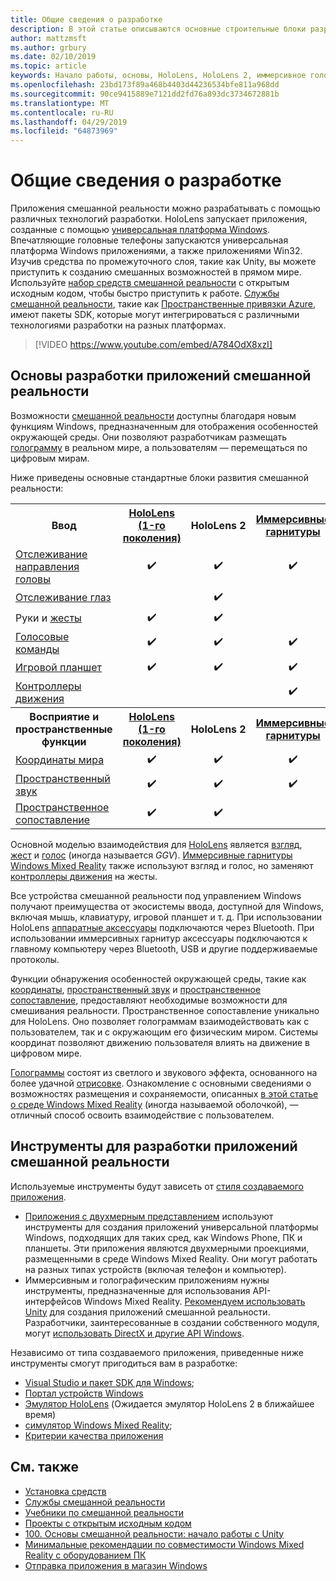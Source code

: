 ```yaml
---
title: Общие сведения о разработке
description: В этой статье описываются основные строительные блоки разработки приложения Windows Mixed Reality.
author: mattzmsft
ms.author: grbury
ms.date: 02/10/2019
ms.topic: article
keywords: Начало работы, основы, HoloLens, HoloLens 2, иммерсивное головной телефон, Unity, Visual Studio
ms.openlocfilehash: 23bd173f89a468b4403d44236534bfe811a968dd
ms.sourcegitcommit: 90ce9415889e7121dd2fd76a893dc3734672881b
ms.translationtype: MT
ms.contentlocale: ru-RU
ms.lasthandoff: 04/29/2019
ms.locfileid: "64873969"
---
```

# <a name="development-overview"></a>Общие сведения о разработке

Приложения смешанной реальности можно разрабатывать с помощью различных технологий разработки.  HoloLens запускает приложения, созданные с помощью [универсальная платформа Windows](https://dev.windows.com/getstarted).  Впечатляющие головные телефоны запускаются универсальная платформа Windows приложениями, а также приложениями Win32.
Изучив средства по промежуточного слоя, такие как Unity, вы можете приступить к созданию смешанных возможностей в прямом мире.  Используйте [набор средств смешанной реальности](install-the-tools.md) с открытым исходным кодом, чтобы быстро приступить к работе.
<a href="https://azure.microsoft.com/topic/mixed-reality" target="_blank">Службы смешанной реальности</a>, такие как <a href="https://docs.microsoft.com/azure/spatial-anchors" target="_blank">Пространственные привязки Azure</a>, имеют пакеты SDK, которые могут интегрироваться с различными технологиями разработки на разных платформах.

>[!VIDEO https://www.youtube.com/embed/A784OdX8xzI]

## <a name="basics-of-mixed-reality-development"></a>Основы разработки приложений смешанной реальности

Возможности [смешанной реальности](mixed-reality.md) доступны благодаря новым функциям Windows, предназначенным для отображения особенностей окружающей среды. Они позволяют разработчикам размещать [голограмму](hologram.md) в реальном мире, а пользователям — перемещаться по цифровым мирам. 

Ниже приведены основные стандартные блоки развития смешанной реальности:

<table>
<tr>
<th>Ввод</th><th style="width:150px"> <a href="hololens-hardware-details.md">HoloLens (1-го поколения)</a></th><th style="width:150px">HoloLens 2</th><th style="width:150px"> <a href="immersive-headset-hardware-details.md">Иммерсивные гарнитуры</a></th>
</tr><tr>
<td> <a href="gaze.md">Отслеживание направления головы</a></td><td style="text-align: center;">✔️</td><td style="text-align: center;">✔️</td><td style="text-align: center;">✔️</td>
</tr><tr>
<td> <a href="gaze.md">Отслеживание глаз</a></td><td></td><td style="text-align: center;">✔️</td><td></td>
</tr><tr>
<td> Руки и <a href="gestures.md">жесты</a></td><td style="text-align: center;">✔️</td><td style="text-align: center;">✔️</td><td></td>
</tr><tr>
<td> <a href="voice-input.md">Голосовые команды</a></td><td style="text-align: center;">✔️</td><td style="text-align: center;">✔️</td><td style="text-align: center;">✔️</td>
</tr><tr>
<td> <a href="hardware-accessories.md">Игровой планшет</a></td><td style="text-align: center;">✔️</td><td style="text-align: center;">✔️</td><td style="text-align: center;">✔️</td>
</tr><tr>
<td> <a href="motion-controllers.md">Контроллеры движения</a></td><td></td><td></td><td style="text-align: center;">✔️</td>
</tr><tr>
<th> Восприятие и пространственные функции</th><th style="width:150px"> <a href="hololens-hardware-details.md">HoloLens (1-го поколения)</a></th><th style="width:150px">HoloLens 2</th><th style="width:150px"> <a href="immersive-headset-hardware-details.md">Иммерсивные гарнитуры</a></th>
</tr><tr>
<td> <a href="coordinate-systems.md">Координаты мира</a></td><td style="text-align: center;">✔️</td><td style="text-align: center;">✔️</td><td style="text-align: center;">✔️</td>
</tr><tr>
<td> <a href="spatial-sound.md">Пространственный звук</a></td><td style="text-align: center;">✔️</td><td style="text-align: center;">✔️</td><td style="text-align: center;">✔️</td>
</tr><tr>
<td> <a href="spatial-mapping.md">Пространственное сопоставление</a></td><td style="text-align: center;">✔️</td><td style="text-align: center;">✔️</td><td></td>
</tr>
</table>



Основной моделью взаимодействия для [HoloLens](hololens-hardware-details.md) является [взгляд](gaze.md), [жест](gestures.md) и [голос](voice-input.md) (иногда называется *GGV*). [Иммерсивные гарнитуры Windows Mixed Reality](immersive-headset-hardware-details.md) также используют взгляд и голос, но заменяют [контроллеры движения](motion-controllers.md) на жесты.


Все устройства смешанной реальности под управлением Windows получают преимущества от экосистемы ввода, доступной для Windows, включая мышь, клавиатуру, игровой планшет и т. д. При использовании HoloLens [аппаратные аксессуары](hardware-accessories.md) подключаются через Bluetooth. При использовании иммерсивных гарнитур аксессуары подключаются к главному компьютеру через Bluetooth, USB и другие поддерживаемые протоколы.

Функции обнаружения особенностей окружающей среды, такие как [координаты](coordinate-systems.md), [пространственный звук](spatial-sound.md) и [пространственное сопоставление](spatial-mapping.md), предоставляют необходимые возможности для смешивания реальности. Пространственное сопоставление уникально для HoloLens. Оно позволяет голограммам взаимодействовать как с пользователем, так и с окружающим его физическим миром. Системы координат позволяют движению пользователя влиять на движение в цифровом мире.

[Голограммы](hologram.md) состоят из светлого и звукового эффекта, основанного на более удачной [отрисовке](rendering.md). Ознакомление с основными сведениями о возможностях размещения и сохраняемости, описанных [в этой статье о среде Windows Mixed Reality](navigating-the-windows-mixed-reality-home.md) (иногда называемой оболочкой), — отличный способ освоить взаимодействие с пользователем.

## <a name="tools-for-developing-for-mixed-reality"></a>Инструменты для разработки приложений смешанной реальности

Используемые инструменты будут зависеть от [стиля создаваемого приложения](app-views.md).
* [Приложения с двухмерным представлением](building-2d-apps.md) используют инструменты для создания приложений универсальной платформы Windows, подходящих для таких сред, как Windows Phone, ПК и планшеты. Эти приложения являются двухмерными проекциями, размещенными в среде Windows Mixed Reality. Они могут работать на разных типах устройств (включая телефон и компьютер).
* Иммерсивным и голографическим приложениям нужны инструменты, предназначенные для использования API-интерфейсов Windows Mixed Reality. [Рекомендуем использовать Unity](unity-development-overview.md) для создания приложений смешанной реальности. Разработчики, заинтересованные в создании собственного модуля, могут [использовать DirectX и другие API Windows](directx-development-overview.md).

Независимо от типа создаваемого приложения, приведенные ниже инструменты смогут пригодиться вам в разработке:
* [Visual Studio и пакет SDK для Windows](using-visual-studio.md);
* [Портал устройств Windows](using-the-windows-device-portal.md)
* [Эмулятор HoloLens](using-the-hololens-emulator.md) (Ожидается эмулятор HoloLens 2 в ближайшее время)
* [симулятор Windows Mixed Reality](using-the-windows-mixed-reality-simulator.md);
* [Критерии качества приложения](app-quality-criteria.md)

## <a name="see-also"></a>См. также
* [Установка средств](install-the-tools.md)
* <a href="https://azure.microsoft.com/topic/mixed-reality" target="_blank">Службы смешанной реальности</a>
* [Учебники по смешанной реальности](tutorials.md)
* [Проекты с открытым исходным кодом](open-source-projects.md)
* [100. Основы смешанной реальности: начало работы с Unity](holograms-100.md)
* [Минимальные рекомендации по совместимости Windows Mixed Reality с оборудованием ПК](https://docs.microsoft.com/windows/mixed-reality/enthusiast-guide/windows-mixed-reality-minimum-pc-hardware-compatibility-guidelines)
* [Отправка приложения в магазин Windows](submitting-an-app-to-the-microsoft-store.md)
